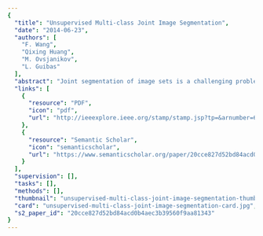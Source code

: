 ```yaml
---
{
  "title": "Unsupervised Multi-class Joint Image Segmentation",
  "date": "2014-06-23",
  "authors": [
    "F. Wang",
    "Qixing Huang",
    "M. Ovsjanikov",
    "L. Guibas"
  ],
  "abstract": "Joint segmentation of image sets is a challenging problem, especially when there are multiple objects with variable appearance shared among the images in the collection and the set of objects present in each particular image is itself varying and unknown. In this paper, we present a novel method to jointly segment a set of images containing objects from multiple classes. We first establish consistent functional maps across the input images, and introduce a formulation that explicitly models partial similarity across images instead of global consistency. Given the optimized maps between pairs of images, multiple groups of consistent segmentation functions are found such that they align with segmentation cues in the images, agree with the functional maps, and are mutually exclusive. The proposed fully unsupervised approach exhibits a significant improvement over the state-of-the-art methods, as shown on the co-segmentation data sets MSRC, Flickr, and PASCAL.",
  "links": [
    {
      "resource": "PDF",
      "icon": "pdf",
      "url": "http://ieeexplore.ieee.org/stamp/stamp.jsp?tp=&arnumber=6909798"
    },
    {
      "resource": "Semantic Scholar",
      "icon": "semanticscholar",
      "url": "https://www.semanticscholar.org/paper/20cce827d52bd84acd0b4aec3b39560f9aa81343"
    }
  ],
  "supervision": [],
  "tasks": [],
  "methods": [],
  "thumbnail": "unsupervised-multi-class-joint-image-segmentation-thumb.jpg",
  "card": "unsupervised-multi-class-joint-image-segmentation-card.jpg",
  "s2_paper_id": "20cce827d52bd84acd0b4aec3b39560f9aa81343"
}
---
```


